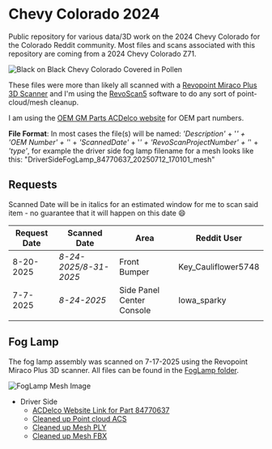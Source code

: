 # Chevy Colorado 2024

Public repository for various data/3D work on the 2024 Chevy Colorado for the Colorado Reddit community. Most files and scans associated with this repository are coming from a 2024 Chevy Colorado Z71.

![Black on Black Chevy Colorado Covered in Pollen](2024ChevyColoradoBlack_pollen-01.png)

These files were more than likely all scanned with a [Revopoint Miraco Plus 3D Scanner](https://www.revopoint3d.com/pages/all-in-one-3d-scanner-miracoplus) and I'm using the [RevoScan5](https://www.revopoint3d.com/pages/support-download?srsltid=AfmBOoraicuEHaJrJ4TD3ZhJBCnPl7nlPH4-kS0I0GI8fzXNS_invXQI) software to do any sort of point-cloud/mesh cleanup.

I am using the [OEM GM Parts ACDelco website](https://parts.gmparts.com/) for OEM part numbers.

**File Format**: In most cases the file(s) will be named: *'Description'* + '_' + *'OEM Number'* + '_' + *'ScannedDate'* + '_' + *'RevoScanProjectNumber'* + '_' + *'type'*, for example the driver side fog lamp filename for a mesh looks like this: "DriverSideFogLamp_84770637_20250712_170101_mesh"

## Requests

Scanned Date will be in italics for an estimated window for me to scan said item - no guarantee that it will happen on this date 😄

| Request Date | Scanned Date| Area | Reddit User |
|----------|----------|----------|----------|
|   8-20-2025   |*8-24-2025/8-31-2025*    | Front Bumper          | Key_Cauliflower5748         |
|  7-7-2025         |*8-24-2025* | Side Panel Center Console         | Iowa_sparky          |
|          |  |        |          |

## Fog Lamp

The fog lamp assembly was scanned on 7-17-2025 using the Revopoint Miraco Plus 3D scanner. All files can be found in the [FogLamp folder](/FogLamp/).

![FogLamp Mesh Image](/FogLamp/FogLampDriver.png)

* Driver Side
  * [ACDelco Website Link for Part 84770637](https://parts.gmparts.com/product/gm-genuine-parts-front-driver-side-fog-lamp-bezel-84770637)
  * [Cleaned up Point cloud ACS](/FogLamp/DriverSideFogLamp_84770637_20250712_170101_pc.asc)
  * [Cleaned up Mesh PLY](/FogLamp/DriverSideFogLamp_84770637_20250712_170101_mesh.ply)
  * [Cleaned up Mesh FBX](/FogLamp/DriverSideFogLamp_84770637_20250712_170101_mesh.fbx)
